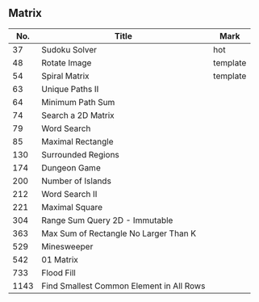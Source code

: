 ## Matrix
| No.  | Title                                    | Mark     |
|------|------------------------------------------|----------|
| 37   | Sudoku Solver                            | hot      |
| 48   | Rotate Image                             | template |
| 54   | Spiral Matrix                            | template |
| 63   | Unique Paths II                          |          |
| 64   | Minimum Path Sum                         |          |
| 74   | Search a 2D Matrix                       |          |
| 79   | Word Search                              |          |
| 85   | Maximal Rectangle                        |          |
| 130  | Surrounded Regions                       |          |
| 174  | Dungeon Game                             |          |
| 200  | Number of Islands                        |          |
| 212  | Word Search II                           |          |
| 221  | Maximal Square                           |          |
| 304  | Range Sum Query 2D - Immutable           |          |
| 363  | Max Sum of Rectangle No Larger Than K    |          |
| 529  | Minesweeper                              |          |
| 542  | 01 Matrix                                |          |
| 733  | Flood Fill                               |          |
| 1143 | Find Smallest Common Element in All Rows |          |
